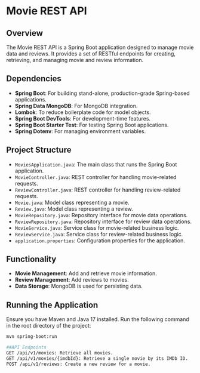 # Movie REST API

## Overview
The Movie REST API is a Spring Boot application designed to manage movie data and reviews. It provides a set of RESTful endpoints for creating, retrieving, and managing movie and review information.

## Dependencies
- **Spring Boot**: For building stand-alone, production-grade Spring-based applications.
- **Spring Data MongoDB**: For MongoDB integration.
- **Lombok**: To reduce boilerplate code for model objects.
- **Spring Boot DevTools**: For development-time features.
- **Spring Boot Starter Test**: For testing Spring Boot applications.
- **Spring Dotenv**: For managing environment variables.

## Project Structure
- `MoviesApplication.java`: The main class that runs the Spring Boot application.
- `MovieController.java`: REST controller for handling movie-related requests.
- `ReviewController.java`: REST controller for handling review-related requests.
- `Movie.java`: Model class representing a movie.
- `Review.java`: Model class representing a review.
- `MovieRepository.java`: Repository interface for movie data operations.
- `ReviewRepository.java`: Repository interface for review data operations.
- `MovieService.java`: Service class for movie-related business logic.
- `ReviewService.java`: Service class for review-related business logic.
- `application.properties`: Configuration properties for the application.

## Functionality
- **Movie Management**: Add and retrieve movie information.
- **Review Management**: Add reviews to movies.
- **Data Storage**: MongoDB is used for persisting data.

## Running the Application
Ensure you have Maven and Java 17 installed. Run the following command in the root directory of the project:
```bash
mvn spring-boot:run

##API Endpoints
GET /api/v1/movies: Retrieve all movies.
GET /api/v1/movies/{imdbId}: Retrieve a single movie by its IMDb ID.
POST /api/v1/reviews: Create a new review for a movie.


